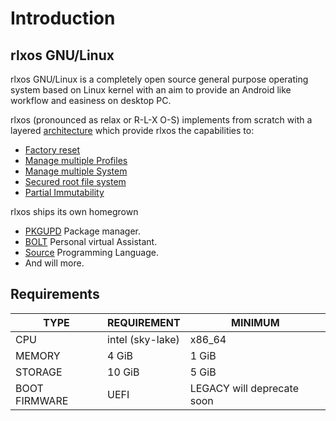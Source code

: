 # Introduction

## rlxos GNU/Linux
rlxos GNU/Linux is a completely open source general purpose operating system based on Linux kernel with an aim to provide an Android like workflow and easiness on desktop PC.

rlxos (pronounced as relax or R-L-X O-S) implements from scratch with a layered [architecture](architecture.md) which provide rlxos the capabilities to:

- [Factory reset](../chapter-04/factory-reset.md)
- [Manage multiple Profiles]()
- [Manage multiple System]()
- [Secured root file system]()
- [Partial Immutability]()

rlxos ships its own homegrown 
- [PKGUPD](../chapter-05/README) Package manager. 
- [BOLT](../chapter-06/README.md) Personal virtual Assistant.
- [Source](../chapter-07/README.md) Programming Language.
- And will more.

## Requirements

| TYPE          | REQUIREMENT      | MINIMUM                    |
| ------------- | ---------------- | -------------------------- |
| CPU           | intel (sky-lake) | x86_64                     |
| MEMORY        | 4 GiB            | 1 GiB                      |
| STORAGE       | 10 GiB           | 5 GiB                      |
| BOOT FIRMWARE | UEFI             | LEGACY will deprecate soon |


